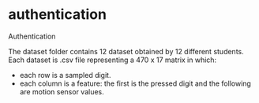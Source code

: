 # authentication
Authentication

The dataset folder contains 12 dataset obtained by 12 different students. Each dataset is .csv file representing a 470 x 17 matrix in which:

* each row is a sampled digit.
* each column is a feature: the first is the pressed digit and the following are motion sensor values.
